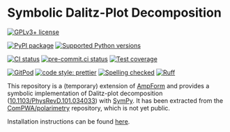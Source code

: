 # Symbolic Dalitz-Plot Decomposition

[![GPLv3+ license](https://img.shields.io/badge/License-GPLv3+-blue.svg)](https://www.gnu.org/licenses/gpl-3.0-standalone.html)

[![PyPI package](https://badge.fury.io/py/ampform-dpd.svg)](https://pypi.org/project/ampform-dpd)
[![Supported Python versions](https://img.shields.io/pypi/pyversions/ampform-dpd)](https://pypi.org/project/ampform-dpd)

[![CI status](https://github.com/ComPWA/ampform-dpd/workflows/CI/badge.svg)](https://github.com/ComPWA/ampform-dpd/actions/workflows/ci.yml?query=branch%3Amain+workflow%3Aci)
[![pre-commit.ci status](https://results.pre-commit.ci/badge/github/ComPWA/ampform-dpd/main.svg)](https://results.pre-commit.ci/latest/github/ComPWA/ampform-dpd/main)
[![Test coverage](https://codecov.io/gh/ComPWA/ampform-dpd/branch/main/graph/badge.svg)](https://codecov.io/gh/ComPWA/ampform-dpd)

[![GitPod](https://img.shields.io/badge/gitpod-open-blue?logo=gitpod)](https://gitpod.io/#https://github.com/ComPWA/ampform-dpd)
[![code style: prettier](https://img.shields.io/badge/code_style-prettier-ff69b4.svg?style=flat-square)](https://github.com/prettier/prettier)
[![Spelling checked](https://img.shields.io/badge/cspell-checked-brightgreen.svg)](https://github.com/streetsidesoftware/cspell/tree/master/packages/cspell)
[![Ruff](https://img.shields.io/endpoint?url=https://raw.githubusercontent.com/charliermarsh/ruff/main/assets/badge/v2.json)](https://github.com/astral-sh/ruff)

This repository is a (temporary) extension of [AmpForm](https://ampform.rtfd.io) and provides a symbolic implementation of Dalitz-plot decomposition ([10.1103/PhysRevD.101.034033](https://journals.aps.org/prd/abstract/10.1103/PhysRevD.101.034033)) with [SymPy](https://www.sympy.org/en/index.html). It has been extracted from the [ComPWA/polarimetry](https://github.com/ComPWA/polarimetry) repository, which is not yet public.

Installation instructions can be found [here](https://compwa.github.io/ampform-dpd/#installation).
